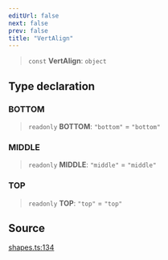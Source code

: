 ```yaml
---
editUrl: false
next: false
prev: false
title: "VertAlign"
---
```


> `const` **VertAlign**: `object`

## Type declaration

### BOTTOM

> `readonly` **BOTTOM**: `"bottom"` = `"bottom"`

### MIDDLE

> `readonly` **MIDDLE**: `"middle"` = `"middle"`

### TOP

> `readonly` **TOP**: `"top"` = `"top"`

## Source

[shapes.ts:134](https://github.com/dgmjs/dgmjs/blob/main/packages/core/src/shapes.ts#L134)
